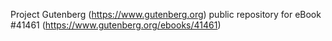 Project Gutenberg (https://www.gutenberg.org) public repository for
eBook #41461 (https://www.gutenberg.org/ebooks/41461)

